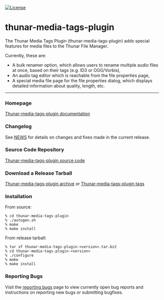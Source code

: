 [![License](https://img.shields.io/badge/License-GPL%20v2-blue.svg)](https://gitlab.xfce.org/thunar-plugins/thunar-media-tags-plugin/-/blob/master/COPYING)

thunar-media-tags-plugin
====================

 The Thunar Media Tags Plugin (thunar-media-tags-plugin) adds special features for media files to the Thunar File Manager.

Currently, these are:

  * A bulk renamer option, which allows users to rename multiple audio files at once, based on their tags (e.g. ID3 or OGG/Vorbis),
  * An audio tag editor which is reachable from the file properties page,
  * A special media file page for the file properties dialog, which displays detailed information about quality, length, etc.

----

### Homepage

[Thunar-media-tags-plugin documentation](https://docs.xfce.org/xfce/thunar/media-tags)

### Changelog

See [NEWS](https://gitlab.xfce.org/thunar-plugins/thunar-media-tags-plugin/-/blob/master/NEWS) for details on changes and fixes made in the current release.

### Source Code Repository

[Thunar-media-tags-plugin source code](https://gitlab.xfce.org/thunar-plugins/thunar-media-tags-plugin)

### Download a Release Tarball

[Thunar-media-tags-plugin archive](https://archive.xfce.org/src/thunar-plugins/thunar-media-tags-plugin)
    or
[Thunar-media-tags-plugin tags](https://gitlab.xfce.org/thunar-plugins/thunar-media-tags-plugin/-/tags)
### Installation

From source: 

    % cd thunar-media-tags-plugin
    % ./autogen.sh
    % make
    % make install

From release tarball:

    % tar xf thunar-media-tags-plugin-<version>.tar.bz2
    % cd thunar-media-tags-plugin-<version>
    % ./configure
    % make
    % make install

### Reporting Bugs

Visit the [reporting bugs](https://docs.xfce.org/xfce/thunar/thunar-media-tags-plugin/bugs) page to view currently open bug reports and instructions on reporting new bugs or submitting bugfixes.

